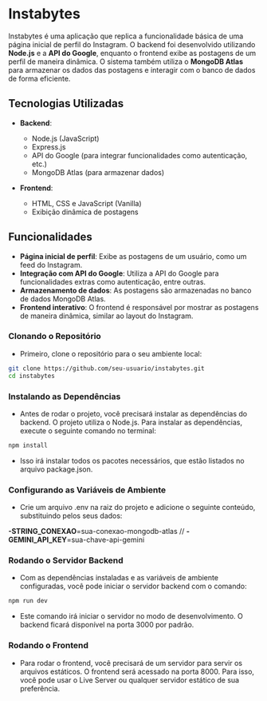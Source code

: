 # Instabytes

Instabytes é uma aplicação que replica a funcionalidade básica de uma página inicial de perfil do Instagram. O backend foi desenvolvido utilizando **Node.js** e a **API do Google**, enquanto o frontend exibe as postagens de um perfil de maneira dinâmica. O sistema também utiliza o **MongoDB Atlas** para armazenar os dados das postagens e interagir com o banco de dados de forma eficiente.

## Tecnologias Utilizadas

- **Backend**:
  - Node.js (JavaScript)
  - Express.js
  - API do Google (para integrar funcionalidades como autenticação, etc.)
  - MongoDB Atlas (para armazenar dados)

- **Frontend**:
  - HTML, CSS e JavaScript (Vanilla)
  - Exibição dinâmica de postagens

## Funcionalidades

- **Página inicial de perfil**: Exibe as postagens de um usuário, como um feed do Instagram.
- **Integração com API do Google**: Utiliza a API do Google para funcionalidades extras como autenticação, entre outras.
- **Armazenamento de dados**: As postagens são armazenadas no banco de dados MongoDB Atlas.
- **Frontend interativo**: O frontend é responsável por mostrar as postagens de maneira dinâmica, similar ao layout do Instagram.

### Clonando o Repositório

- Primeiro, clone o repositório para o seu ambiente local:

```bash
git clone https://github.com/seu-usuario/instabytes.git
cd instabytes
```

### Instalando as Dependências

 - Antes de rodar o projeto, você precisará instalar as dependências do backend. O projeto utiliza o Node.js. Para instalar as dependências, execute o seguinte comando no terminal:

```bash
npm install
```

- Isso irá instalar todos os pacotes necessários, que estão listados no arquivo package.json.

### Configurando as Variáveis de Ambiente

 - Crie um arquivo .env na raiz do projeto e adicione o seguinte conteúdo, substituindo pelos seus dados:

**-STRING_CONEXAO**=sua-conexao-mongodb-atlas // **-GEMINI_API_KEY**=sua-chave-api-gemini

### Rodando o Servidor Backend

 - Com as dependências instaladas e as variáveis de ambiente configuradas, você pode iniciar o servidor backend com o comando:

```bash
npm run dev
```

 - Este comando irá iniciar o servidor no modo de desenvolvimento. O backend ficará disponível na porta 3000 por padrão.

###  Rodando o Frontend
 - Para rodar o frontend, você precisará de um servidor para servir os arquivos estáticos. O frontend será acessado na porta 8000. Para isso, você pode usar o Live Server ou qualquer servidor estático de sua preferência.
